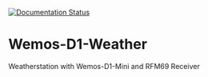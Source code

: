 [![Documentation Status](https://readthedocs.org/projects/wemos-d1-weather/badge/?version=latest)](https://wemos-d1-weather.readthedocs.io/de/latest/?badge=latest)
# Wemos-D1-Weather
Weatherstation with Wemos-D1-Mini and RFM69 Receiver
